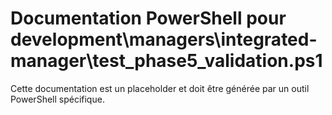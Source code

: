 # Documentation PowerShell pour development\managers\integrated-manager\test_phase5_validation.ps1

Cette documentation est un placeholder et doit être générée par un outil PowerShell spécifique.
